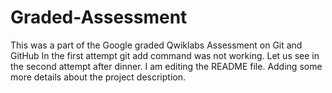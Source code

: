 # Graded-Assessment
This was a part  of the Google graded Qwiklabs Assessment on Git and GitHub
In the first attempt git add command was not working. Let us see in the second attempt after dinner.
I am editing the README file. Adding some more details about the project description.
